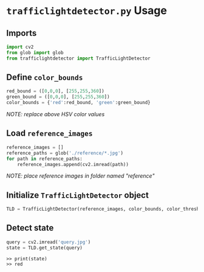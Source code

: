 # ```trafficlightdetector.py``` Usage

## Imports
```python
import cv2
from glob import glob
from trafficlightdetector import TrafficLightDetector
```

## Define ```color_bounds```
```python
red_bound = ([0,0,0], [255,255,360])
green_bound = ([0,0,0], [255,255,360])
color_bounds = {'red':red_bound, 'green':green_bound}
```
*NOTE: replace above HSV color values*

## Load ```reference_images```
```python
reference_images = []
reference_paths = glob('./reference/*.jpg')
for path in reference_paths:
    reference_images.append(cv2.imread(path))
```
*NOTE: place reference images in folder named "reference"*

## Initialize ```TrafficLightDetector``` object
```python
TLD = TrafficLightDetector(reference_images, color_bounds, color_threshold=32, feature_threshold=10)
```

## Detect state
```python
query = cv2.imread('query.jpg')
state = TLD.get_state(query)
```

```
>> print(state)
>> red
```